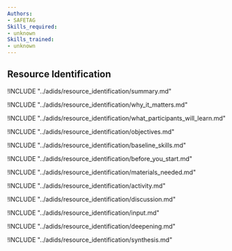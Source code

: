 ```yaml
---
Authors:
- SAFETAG
Skills_required:
- unknown
Skills_trained:
- unknown
---
```


##  Resource Identification

<!-- ![](images/resource_identification.png "") -->

!INCLUDE "../adids/resource_identification/summary.md"

<!-- Why The Topic Matters -->

!INCLUDE "../adids/resource_identification/why_it_matters.md"

<!--  What Participants Will Learn -->

!INCLUDE "../adids/resource_identification/what_participants_will_learn.md"

<!-- Objectives {.sidebar} -->

!INCLUDE "../adids/resource_identification/objectives.md"

<!-- Baseline Skills -->

!INCLUDE "../adids/resource_identification/baseline_skills.md"

<!-- Before you Start -->

!INCLUDE "../adids/resource_identification/before_you_start.md"

<!-- Materials Needed -->

!INCLUDE "../adids/resource_identification/materials_needed.md"

<!--Activity {.activity} -->

!INCLUDE "../adids/resource_identification/activity.md"

<!--Discussion -->

!INCLUDE "../adids/resource_identification/discussion.md"

<!-- Input -->

!INCLUDE "../adids/resource_identification/input.md"

<!-- Deepening -->

!INCLUDE "../adids/resource_identification/deepening.md"

<!--Synthesis {.synthesis} -->

!INCLUDE "../adids/resource_identification/synthesis.md"